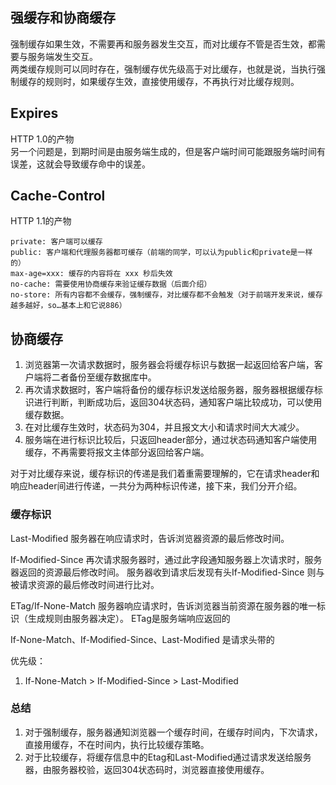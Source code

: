## 强缓存和协商缓存
强制缓存如果生效，不需要再和服务器发生交互，而对比缓存不管是否生效，都需要与服务端发生交互。  
两类缓存规则可以同时存在，强制缓存优先级高于对比缓存，也就是说，当执行强制缓存的规则时，如果缓存生效，直接使用缓存，不再执行对比缓存规则。

## Expires
HTTP 1.0的产物  
另一个问题是，到期时间是由服务端生成的，但是客户端时间可能跟服务端时间有误差，这就会导致缓存命中的误差。  

## Cache-Control
HTTP 1.1的产物  
```
private: 客户端可以缓存
public: 客户端和代理服务器都可缓存（前端的同学，可以认为public和private是一样的）
max-age=xxx: 缓存的内容将在 xxx 秒后失效
no-cache: 需要使用协商缓存来验证缓存数据（后面介绍）
no-store: 所有内容都不会缓存，强制缓存，对比缓存都不会触发（对于前端开发来说，缓存越多越好，so…基本上和它说886）
```


## 协商缓存
1. 浏览器第一次请求数据时，服务器会将缓存标识与数据一起返回给客户端，客户端将二者备份至缓存数据库中。
2. 再次请求数据时，客户端将备份的缓存标识发送给服务器，服务器根据缓存标识进行判断，判断成功后，返回304状态码，通知客户端比较成功，可以使用缓存数据。
3. 在对比缓存生效时，状态码为304，并且报文大小和请求时间大大减少。
4. 服务端在进行标识比较后，只返回header部分，通过状态码通知客户端使用缓存，不再需要将报文主体部分返回给客户端。

对于对比缓存来说，缓存标识的传递是我们着重需要理解的，它在请求header和响应header间进行传递，一共分为两种标识传递，接下来，我们分开介绍。

### 缓存标识
Last-Modified
服务器在响应请求时，告诉浏览器资源的最后修改时间。

If-Modified-Since
再次请求服务器时，通过此字段通知服务器上次请求时，服务器返回的资源最后修改时间。
服务器收到请求后发现有头If-Modified-Since 则与被请求资源的最后修改时间进行比对。

ETag/If-None-Match
服务器响应请求时，告诉浏览器当前资源在服务器的唯一标识（生成规则由服务器决定）。
ETag是服务端响应返回的

If-None-Match、If-Modified-Since、Last-Modified 是请求头带的

优先级：
1. If-None-Match > If-Modified-Since > Last-Modified

### 总结
1. 对于强制缓存，服务器通知浏览器一个缓存时间，在缓存时间内，下次请求，直接用缓存，不在时间内，执行比较缓存策略。
2. 对于比较缓存，将缓存信息中的Etag和Last-Modified通过请求发送给服务器，由服务器校验，返回304状态码时，浏览器直接使用缓存。